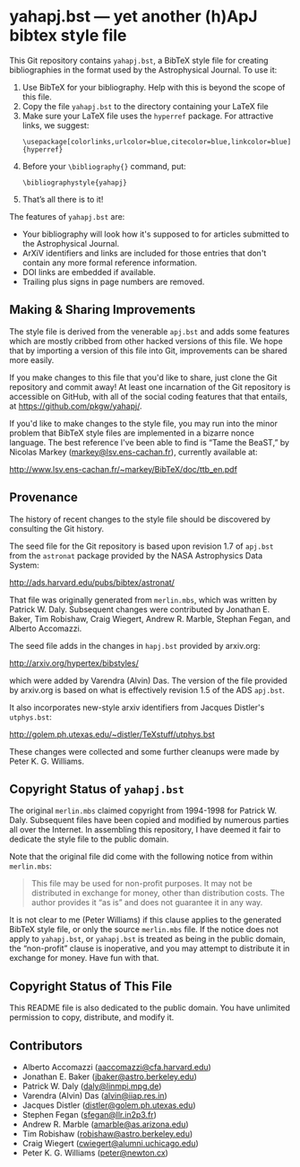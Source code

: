 yahapj.bst — yet another (h)ApJ bibtex style file
===============================================

This Git repository contains `yahapj.bst`, a BibTeX style file for
creating bibliographies in the format used by the Astrophysical
Journal. To use it:

1. Use BibTeX for your bibliography. Help with this is beyond
   the scope of this file.
2. Copy the file `yahapj.bst` to the directory containing your
   LaTeX file
3. Make sure your LaTeX file uses the `hyperref` package. For
   attractive links, we suggest:
   ```
   \usepackage[colorlinks,urlcolor=blue,citecolor=blue,linkcolor=blue]{hyperref}
   ```
4. Before your `\bibliography{}` command, put:
   ```
   \bibliographystyle{yahapj}
   ```
5. That’s all there is to it!

The features of `yahapj.bst` are:

+ Your bibliography will look how it's supposed to for articles
  submitted to the Astrophysical Journal.
+ ArXiV identifiers and links are included for those entries
  that don't contain any more formal reference information.
+ DOI links are embedded if available.
+ Trailing plus signs in page numbers are removed.

Making & Sharing Improvements
-----------------------------

The style file is derived from the venerable `apj.bst` and adds some
features which are mostly cribbed from other hacked versions of this
file. We hope that by importing a version of this file into Git,
improvements can be shared more easily.

If you make changes to this file that you'd like to share, just clone
the Git repository and commit away! At least one incarnation of the
Git repository is accessible on GitHub, with all of the social coding
features that that entails, at https://github.com/pkgw/yahapj/.

If you'd like to make changes to the style file, you may run into the
minor problem that BibTeX style files are implemented in a bizarre
nonce language. The best reference I've been able to find is “Tame the
BeaST,” by Nicolas Markey (markey@lsv.ens-cachan.fr), currently
available at:

http://www.lsv.ens-cachan.fr/~markey/BibTeX/doc/ttb_en.pdf

Provenance
----------

The history of recent changes to the style file should be discovered
by consulting the Git history.

The seed file for the Git repository is based upon revision 1.7 of
`apj.bst` from the `astronat` package provided by the NASA
Astrophysics Data System:

http://ads.harvard.edu/pubs/bibtex/astronat/

That file was originally generated from `merlin.mbs`, which was
written by Patrick W. Daly. Subsequent changes were contributed by
Jonathan E. Baker, Tim Robishaw, Craig Wiegert, Andrew R. Marble, Stephan
Fegan, and Alberto Accomazzi.

The seed file adds in the changes in `hapj.bst` provided by arxiv.org:

http://arxiv.org/hypertex/bibstyles/

which were added by Varendra (Alvin) Das. The version of the file
provided by arxiv.org is based on what is effectively revision 1.5
of the ADS `apj.bst`.

It also incorporates new-style arxiv identifiers from Jacques
Distler's `utphys.bst`:

http://golem.ph.utexas.edu/~distler/TeXstuff/utphys.bst

These changes were collected and some further cleanups were 
made by Peter K. G. Williams.

Copyright Status of `yahapj.bst`
--------------------------------

The original `merlin.mbs` claimed copyright from 1994-1998 for
Patrick W. Daly. Subsequent files have been copied and modified
by numerous parties all over the Internet. In assembling this
repository, I have deemed it fair to dedicate the style file
to the public domain.

Note that the original file did come with the following notice
from within `merlin.mbs`:

> This file may be used for non-profit purposes. It may not be
> distributed in exchange for money, other than distribution costs.
> The author provides it “as is” and does not guarantee it in any way.

It is not clear to me (Peter Williams) if this clause applies to the
generated BibTeX style file, or only the source `merlin.mbs` file. If
the notice does not apply to `yahapj.bst`, or `yahapj.bst` is treated
as being in the public domain, the “non-profit” clause is inoperative,
and you may attempt to distribute it in exchange for money. Have fun
with that.

Copyright Status of This File
-----------------------------

This README file is also dedicated to the public domain. You have
unlimited permission to copy, distribute, and modify it.

Contributors
------------

+ Alberto Accomazzi (aaccomazzi@cfa.harvard.edu)
+ Jonathan E. Baker (jbaker@astro.berkeley.edu)
+ Patrick W. Daly (daly@linmpi.mpg.de)
+ Varendra (Alvin) Das (alvin@iiap.res.in)
+ Jacques Distler (distler@golem.ph.utexas.edu)
+ Stephen Fegan (sfegan@llr.in2p3.fr)
+ Andrew R. Marble (amarble@as.arizona.edu)
+ Tim Robishaw (robishaw@astro.berkeley.edu)
+ Craig Wiegert (cwiegert@alumni.uchicago.edu)
+ Peter K. G. Williams (peter@newton.cx)
